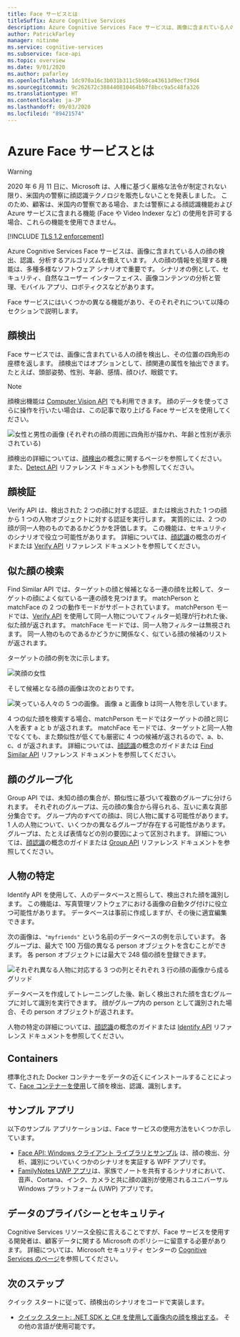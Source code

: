 ```yaml
---
title: Face サービスとは
titleSuffix: Azure Cognitive Services
description: Azure Cognitive Services Face サービスは、画像に含まれている人の顔の検出、認識、分析に使用されるアルゴリズムを備えています。
author: PatrickFarley
manager: nitinme
ms.service: cognitive-services
ms.subservice: face-api
ms.topic: overview
ms.date: 9/01/2020
ms.author: pafarley
ms.openlocfilehash: 1dc970a16c3b031b311c5b98ca43613d9ecf39d4
ms.sourcegitcommit: 9c262672c388440810464bb7f8bcc9a5c48fa326
ms.translationtype: HT
ms.contentlocale: ja-JP
ms.lasthandoff: 09/03/2020
ms.locfileid: "89421574"
---
```

# <a name="what-is-the-azure-face-service"></a>Azure Face サービスとは

> [!WARNING]
> 2020 年 6 月 11 日に、Microsoft は、人権に基づく厳格な法令が制定されない限り、米国内の警察に顔認識テクノロジを販売しないことを発表しました。 このため、顧客は、米国内の警察である場合、または警察による顔認識機能および Azure サービスに含まれる機能 (Face や Video Indexer など) の使用を許可する場合、これらの機能を使用できません。

[!INCLUDE [TLS 1.2 enforcement](../../../includes/cognitive-services-tls-announcement.md)]

Azure Cognitive Services Face サービスは、画像に含まれている人の顔の検出、認識、分析するアルゴリズムを備えています。 人の顔の情報を処理する機能は、多種多様なソフトウェア シナリオで重要です。 シナリオの例として、セキュリティ、自然なユーザー インターフェイス、画像コンテンツの分析と管理、モバイル アプリ、ロボティクスなどがあります。

Face サービスにはいくつかの異なる機能があり、そのそれぞれについて以降のセクションで説明します。

## <a name="face-detection"></a>顔検出

Face サービスでは、画像に含まれている人の顔を検出し、その位置の四角形の座標を返します。 顔検出ではオプションとして、顔関連の属性を抽出できます。 たとえば、頭部姿勢、性別、年齢、感情、顔ひげ、眼鏡です。

> [!NOTE]
> 顔検出機能は [Computer Vision API](https://docs.microsoft.com/azure/cognitive-services/computer-vision/home) でも利用できます。 顔のデータを使ってさらに操作を行いたい場合は、この記事で取り上げる Face サービスを使用してください。

![女性と男性の画像 (それぞれの顔の周囲に四角形が描かれ、年齢と性別が表示されている)](./Images/Face.detection.jpg)

顔検出の詳細については、[顔検出](concepts/face-detection.md)の概念に関するページを参照してください。 また、[Detect API](https://westus.dev.cognitive.microsoft.com/docs/services/563879b61984550e40cbbe8d/operations/563879b61984550f30395236) リファレンス ドキュメントも参照してください。

## <a name="face-verification"></a>顔検証

Verify API は、検出された 2 つの顔に対する認証、または検出された 1 つの顔から 1 つの人物オブジェクトに対する認証を実行します。 実質的には、2 つの顔が同一人物のものであるかどうかを評価します。 この機能は、セキュリティのシナリオで役立つ可能性があります。 詳細については、[顔認識](concepts/face-recognition.md)の概念のガイドまたは [Verify API](https://westus.dev.cognitive.microsoft.com/docs/services/563879b61984550e40cbbe8d/operations/563879b61984550f3039523a) リファレンス ドキュメントを参照してください。

## <a name="find-similar-faces"></a>似た顔の検索

Find Similar API では、ターゲットの顔と候補となる一連の顔を比較して、ターゲットの顔によく似ている一連の顔を見つけます。 matchPerson と matchFace の 2 つの動作モードがサポートされています。 matchPerson モードでは、[Verify API](https://westus.dev.cognitive.microsoft.com/docs/services/563879b61984550e40cbbe8d/operations/563879b61984550f3039523a) を使用して同一人物についてフィルター処理が行われた後、似た顔が返されます。 matchFace モードでは、同一人物フィルターは無視されます。 同一人物のものであるかどうかに関係なく、似ている顔の候補のリストが返されます。

ターゲットの顔の例を次に示します。

![笑顔の女性](./Images/FaceFindSimilar.QueryFace.jpg)

そして候補となる顔の画像は次のとおりです。

![笑っている人々の 5 つの画像。 画像 a と画像 b は同一人物を示しています。](./Images/FaceFindSimilar.Candidates.jpg)

4 つの似た顔を検索する場合、matchPerson モードではターゲットの顔と同じ人を表す a と b が返されます。 matchFace モードでは、ターゲットと同一人物でなくても、また類似性が低くても厳密に 4 つの候補が返されるので、a、b、c、d が返されます。 詳細については、[顔認識](concepts/face-recognition.md)の概念のガイドまたは [Find Similar API](https://westus.dev.cognitive.microsoft.com/docs/services/563879b61984550e40cbbe8d/operations/563879b61984550f30395237) リファレンス ドキュメントを参照してください。

## <a name="face-grouping"></a>顔のグループ化

Group API では、未知の顔の集合が、類似性に基づいて複数のグループに分けられます。 それぞれのグループは、元の顔の集合から得られる、互いに素な真部分集合です。 グループ内のすべての顔は、同じ人物に属する可能性があります。 1 人の人物について、いくつかの異なるグループが存在する可能性があります。 グループは、たとえば表情などの別の要因によって区別されます。 詳細については、[顔認識](concepts/face-recognition.md)の概念のガイドまたは [Group API](https://westus.dev.cognitive.microsoft.com/docs/services/563879b61984550e40cbbe8d/operations/563879b61984550f30395238) リファレンス ドキュメントを参照してください。

## <a name="person-identification"></a>人物の特定

Identify API を使用して、人のデータベースと照らして、検出された顔を識別します。 この機能は、写真管理ソフトウェアにおける画像の自動タグ付けに役立つ可能性があります。 データベースは事前に作成しますが、その後に適宜編集できます。

次の画像は、`"myfriends"` という名前のデータベースの例を示しています。 各グループは、最大で 100 万個の異なる person オブジェクトを含むことができます。 各 person オブジェクトには最大で 248 個の顔を登録できます。

![それぞれ異なる人物に対応する 3 つの列とそれぞれ 3 行の顔の画像から成るグリッド](./Images/person.group.clare.jpg)

データベースを作成してトレーニングした後、新しく検出された顔を含むグループに対して識別を実行できます。 顔がグループ内の person として識別された場合、その person オブジェクトが返されます。

人物の特定の詳細については、[顔認識](concepts/face-recognition.md)の概念のガイドまたは [Identify API](https://westus.dev.cognitive.microsoft.com/docs/services/563879b61984550e40cbbe8d/operations/563879b61984550f30395239) リファレンス ドキュメントを参照してください。

## <a name="containers"></a>Containers

標準化された Docker コンテナーをデータの近くにインストールすることによって、[Face コンテナーを使用](face-how-to-install-containers.md)して顔を検出、認識、識別します。

## <a name="sample-apps"></a>サンプル アプリ

以下のサンプル アプリケーションは、Face サービスの使用方法をいくつか示しています。

- [Face API: Windows クライアント ライブラリとサンプル](https://github.com/Microsoft/Cognitive-Face-Windows) は、顔の検出、分析、識別についていくつかのシナリオを実証する WPF アプリです。
- [FamilyNotes UWP アプリ](https://github.com/Microsoft/Windows-appsample-familynotes)は、家族でノートを共有するシナリオにおいて、音声、Cortana、インク、カメラと共に顔の識別が使用されるユニバーサル Windows プラットフォーム (UWP) アプリです。

## <a name="data-privacy-and-security"></a>データのプライバシーとセキュリティ

Cognitive Services リソース全般に言えることですが、Face サービスを使用する開発者は、顧客データに関する Microsoft のポリシーに留意する必要があります。 詳細については、Microsoft セキュリティ センターの [Cognitive Services のページ](https://www.microsoft.com/trustcenter/cloudservices/cognitiveservices)を参照してください。

## <a name="next-steps"></a>次のステップ

クイック スタートに従って、顔検出のシナリオをコードで実装します。

- [クイック スタート: .NET SDK と C# を使用して画像内の顔を検出する](quickstarts/csharp.md)。 その他の言語が使用可能です。
